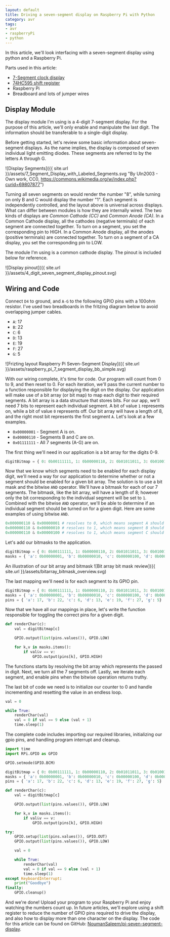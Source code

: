 ```yaml
---
layout: default
title: Driving a seven-segment display on Raspberry Pi with Python
category: avr
tags:
- avr
- raspberryPi
- python
---
```


In this article, we'll look interfacing with a seven-segment display using python and a Raspberry Pi.

Parts used in this article:
- [7-Segment clock display](https://www.adafruit.com/product/865)
- [74HC595 shift register](https://www.adafruit.com/product/450)
- Raspberry Pi
- Breadboard and lots of jumper wires

## Display Module
The display module I'm using is a 4-digit 7-segment display. For the purpose of this article, we'll only enable and manipulate the last digit. The information should be transferable to a single-digit display.

Before getting started, let's review some basic information about seven-segment displays. As the name implies, the display is composed of seven individual light emitting diodes. These segments are referred to by the letters A through G.

![Display Segments]({{ site.url }}/assets/7_Segment_Display_with_Labeled_Segments.svg "By Uln2003 - Own work, CC0, https://commons.wikimedia.org/w/index.php?curid=69807877")

Turning all seven segments on would render the number "8", while turning on only B and C would display the number "1". Each segment is independently controlled, and the layout above is universal across displays. What can differ between modules is how they are internally wired. The two kinds of displays are *Common Cathode (CC)* and *Common Anode (CA)*. In a Common Cathode display, all the cathodes (negative terminals) of each segment are connected together. To turn on a segment, you set the corresponding pin to HIGH. In a Common Anode display, all the anodes (positive terminals) are connected together. To turn on a segment of a CA display, you set the corresponding pin to LOW.

The module I'm using is a common cathode display. The pinout is included below for reference.

![Display pinout]({{ site.url }}/assets/4_digit_seven_segment_display_pinout.svg)

## Wiring and Code
Connect `D4` to ground, and `A-G` to the following GPIO pins with a 100ohm resistor. I've used two breadboards in the fritzing diagram below to avoid overlapping jumper cables.
- `A`: 17
- `B`: 22
- `C`: 6
- `D`: 13
- `E`: 19
- `F`: 27
- `G`: 5

![Frizting layout Raspberry Pi Seven-Segment Display]({{ site.url }}/assets/raspberry_pi_7_segment_display_bb_simple.svg)

With our wiring complete, it's time for code. Our program will count from 0 to 9, and then reset to 0. For each iteration, we'll pass the current number to a function responsible for displaying the digit on the display. Our application will make use of a bit array (or bit map) to map each digit to their required segments. A bit array is a data structure that stores bits. For our app, we'll need 7 bits to represent each individual segment. A bit of value `1` represents on, while a bit of value `0` represents off. Our bit array will have a length of 8, and the right most bit represents the first segment `A`. Let's look at a few examples.

- `0x00000001` - Segment A is on.
- `0x00000110` - Segments B and C are on.
- `0x01111111` - All 7 segments (A-G) are on.

The first thing we'll need in our application is a bit array for the digits 0-9.

```python
digitBitmap = { 0: 0b00111111, 1: 0b00000110, 2: 0b01011011, 3: 0b01001111, 4: 0b01100110, 5: 0b01101101, 6: 0b01111101, 7: 0b00000111, 8: 0b01111111, 9: 0b01100111 }
```

Now that we know which segments need to be enabled for each display digit, we'll need a way for our application to determine whether or not a segment should be enabled for a given bit array. The solution is to use a bit mask and the bitwise `AND` operator. We'll have a bitmask for each of our 7 segments. The bitmask, like the bit array, will have a length of 8; however only the bit corresponding to the individual segment will be set to `1`. Combined with the bitwise `AND` operator, we'll be able to determine if an individual segment should be turned on for a given digit. Here are some examples of using bitwise `AND`.

```python
0x000000110 & 0x00000001 # resolves to 0, which means segment A should be off
0x000000110 & 0x00000010 # resolves to 1, which means segment B should be on
0x000000110 & 0x00000100 # resolves to 1, which means segment C should be on
```

Let's add our bitmasks to the application.

```python
digitBitmap = { 0: 0b00111111, 1: 0b00000110, 2: 0b01011011, 3: 0b01001111, 4: 0b01100110, 5: 0b01101101, 6: 0b01111101, 7: 0b00000111, 8: 0b01111111, 9: 0b01100111 }
masks = { 'a': 0b00000001, 'b': 0b00000010, 'c': 0b00000100, 'd': 0b00001000, 'e': 0b00010000, 'f': 0b00100000, 'g': 0b01000000 }
```

An illustration of our bit array and bitmask
![Bit array bit mask review]({{ site.url }}/assets/bitarray_bitmask_overview.svg)

The last mapping we'll need is for each segment to its GPIO pin.
```python
digitBitmap = { 0: 0b00111111, 1: 0b00000110, 2: 0b01011011, 3: 0b01001111, 4: 0b01100110, 5: 0b01101101, 6: 0b01111101, 7: 0b00000111, 8: 0b01111111, 9: 0b01100111 }
masks = { 'a': 0b00000001, 'b': 0b00000010, 'c': 0b00000100, 'd': 0b00001000, 'e': 0b00010000, 'f': 0b00100000, 'g': 0b01000000 }
pins = { 'a': 17, 'b': 22, 'c': 6, 'd': 13, 'e': 19, 'f': 27, 'g': 5}
```

Now that we have all our mappings in place, let's write the function responsible for toggling the correct pins for a given digit.

```python
def renderChar(c):
    val = digitBitmap[c]

    GPIO.output(list(pins.values()), GPIO.LOW)

    for k,v in masks.items():
        if val&v == v:
            GPIO.output(pins[k], GPIO.HIGH)
```
The functions starts by resolving the bit array which represents the passed in digit. Next, we turn all the 7 segments off. Lastly, we iterate each segment, and enable pins when the bitwise operation returns truthy.

The last bit of code we need is to initialize our counter to 0 and handle incrementing and resetting the value in an endless loop.

```python
val = 0

while True:
    renderChar(val)
    val = 0 if val == 9 else (val + 1)
    time.sleep(1)
```

The complete code includes importing our required libraries, initializing our gpio pins, and handling program interrupt and cleanup.

```python
import time
import RPi.GPIO as GPIO

GPIO.setmode(GPIO.BCM)

digitBitmap = { 0: 0b00111111, 1: 0b00000110, 2: 0b01011011, 3: 0b01001111, 4: 0b01100110, 5: 0b01101101, 6: 0b01111101, 7: 0b00000111, 8: 0b01111111, 9: 0b01100111 }
masks = { 'a': 0b00000001, 'b': 0b00000010, 'c': 0b00000100, 'd': 0b00001000, 'e': 0b00010000, 'f': 0b00100000, 'g': 0b01000000 }
pins = { 'a': 17, 'b': 22, 'c': 6, 'd': 13, 'e': 19, 'f': 27, 'g': 5}

def renderChar(c):
    val = digitBitmap[c]

    GPIO.output(list(pins.values()), GPIO.LOW)

    for k,v in masks.items():
        if val&v == v:
            GPIO.output(pins[k], GPIO.HIGH)

try:
    GPIO.setup(list(pins.values()), GPIO.OUT)
    GPIO.output(list(pins.values()), GPIO.LOW)

    val = 0

    while True:
        renderChar(val)
        val = 0 if val == 9 else (val + 1)
        time.sleep(1)
except KeyboardInterrupt:
    print("Goodbye")
finally:
    GPIO.cleanup()
```

And we're done! Upload your program to your Raspberry Pi and enjoy watching the numbers count up. In future articles, we'll explore using a shift register to reduce the number of GPIO pins required to drive the display, and also how to display more than one character on the display. The code for this article can be found on GitHub: [NoumanSaleem/pi-seven-segment-display](https://github.com/NoumanSaleem/pi-seven-segment-display/tree/master/simple).
